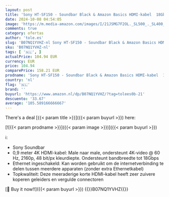 ```yaml
---
layout: post
title: 'Sony HT-SF150 - Soundbar Black & Amazon Basics HDMI-kabel  18Gbps high-speed  4K@60Hz  2160p  Ethernet ready  0 9 m  zwart'
date: 2024-10-08 04:54:05
image: 'https://m.media-amazon.com/images/I/21JSMG7F2OL._SL500_._SL400_.jpg'
comments: true
category: ofertas
author: 'tole.es'
slug: 'B07NQ1YVHZ-nl Sony HT-SF150 - Soundbar Black & Amazon Basics HDMI-kabel...'
sku: 'B07NQ1YVHZ-nl'
tags: [ '🇳🇱', ]
actualPrice: 104.94 EUR
currency: EUR
price: 104.94
comparePrice: 158.21 EUR
prodname: 'Sony HT-SF150 - Soundbar Black & Amazon Basics HDMI-kabel  18Gbps high-speed  4K@60Hz  2160p  Ethernet ready  0 9 m  zwart'
country: 'nl'
flag: '🇳🇱'
brand: ''
buyurl: 'https://www.amazon.nl/dp/B07NQ1YVHZ/?tag=tolees0b-21'
descuento: '33.67'
average: '105.589166666667'
---
```


There's a deal [{{< param title >}}]({{< param buyurl >}})  here:

[![{{< param prodname >}}]({{< param image >}})]({{< param buyurl >}})

ℹ️:

- Sony Soundbar
- 0,9 meter 4K HDMI-kabel: Male naar male, ondersteunt 4K-video @ 60 Hz, 2160p, 48 bit/px kleurdiepte. Ondersteunt bandbreedte tot 18Gbps
- Ethernet ingeschakeld: Kan worden gebruikt om de internetverbinding te delen tussen meerdere apparaten (zonder extra Ethernetkabel)
- Topkwaliteit: Deze meeraderige korte HDMI-kabel heeft zeer zuivere koperen geleiders en vergulde connectoren

[🛒 Buy it now!!]({{< param buyurl >}})
{{<world>}}B07NQ1YVHZ{{</world>}}
